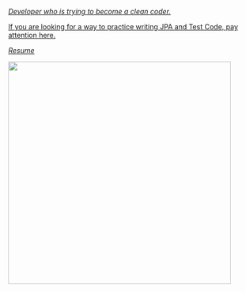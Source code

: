 [_Developer who is trying to become a clean coder._](https://webdevtechblog.com)

[If you are looking for a way to practice writing JPA and Test Code, pay attention here.](https://github.com/BAEKJungHo/jtcwp)

[_Resume_](https://baekjh.notion.site/b6648a29fbbc47af9e87826a3238ef32)

<p align="left">
<img src="https://github-readme-stats.vercel.app/api?username=BAEKJungHo&show_icons=true&theme=outrun" width="450"/> 
</p>

